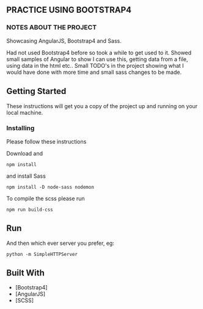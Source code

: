 ## PRACTICE USING BOOTSTRAP4



### NOTES ABOUT THE PROJECT

Showcasing AngularJS, Bootstrap4 and Sass.

Had not used Bootstrap4 before so took a while to get used to it. Showed small samples of Angular to show I can use this, getting data from a file, using data in the html etc..
Small TODO's in the project showing what I would have done with more time and small sass changes to be made.

## Getting Started

These instructions will get you a copy of the project up and running on your local machine.


### Installing

Please follow these instructions

Download and

```
npm install
```

and install Sass

```
npm install -D node-sass nodemon
```

To compile the scss please run

```
npm run build-css
```

## Run


And then which ever server you prefer, eg:

```
python -m SimpleHTTPServer
```



## Built With

* [Bootstrap4] 
* [AngularJS]
* [SCSS]
